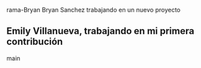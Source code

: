 rama-Bryan
Bryan Sanchez trabajando en un nuevo proyecto 
<h2>Emily Villanueva, trabajando en mi primera contribución</h2>
main
